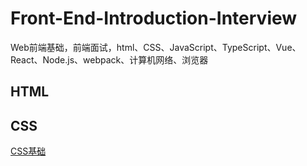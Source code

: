 # Front-End-Introduction-Interview
Web前端基础，前端面试，html、CSS、JavaScript、TypeScript、Vue、React、Node.js、webpack、计算机网络、浏览器

## HTML

## CSS
[CSS基础](./CSS/CSS%E5%9F%BA%E7%A1%80.md)